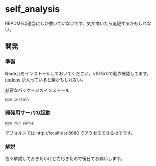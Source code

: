 # self_analysis

READMEは適当にしか書いていないです、気が向いたら追記するかもしれない。

## 開発

### 準備

Node.jsをインストールしておいてください。v10.16.0で動作確認してます。 [nodenv](https://github.com/nodenv/nodenv) が入っていると楽かもしれない。

必要なパッケージのインストール:

```
npm install
```

### 開発用サーバの起動

```
npm run serve
```

デフォルトでは http://localhost:8080 でアクセスできるはずです。

### 解説

色々解説しておきたいけど力尽きたので後日でお願いします。
